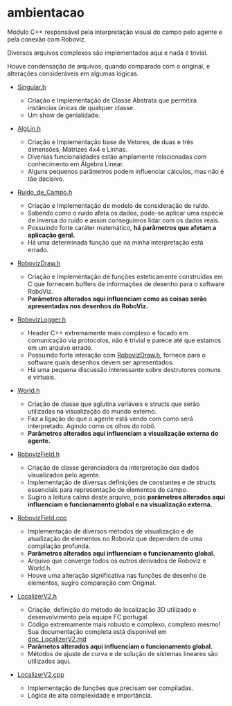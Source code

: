 # ambientacao

Módulo C++ responsável pela interpretação visual do campo pelo agente e pela conexão com Roboviz.

Diversos arquivos complexos são implementados aqui e nada é trivial.

Houve condensação de arquivos, quando comparado com o original, e alterações consideráveis em algumas lógicas.

* [Singular.h](../../src/sobre_cpp/ambientacao/Singular.h)
  * Criação e Implementação de Classe Abstrata que permitirá instâncias únicas de qualquer classe.
  * Um show de genialidade.

* [AlgLin.h](../../src/sobre_cpp/ambientacao/AlgLin.h)
  * Criação e Implementação base de Vetores, de duas e três dimensões, Matrizes 4x4 e Linhas.
  * Diversas funcionalidades estão amplamente relacionadas com conhecimento em Álgebra Linear.
  * Alguns pequenos parâmetros podem influenciar cálculos, mas não é tão decisivo.

* [Ruido_de_Campo.h](../../src/sobre_cpp/ambientacao/Ruido_de_Campo.h)
  * Criação e Implementação de modelo de consideração de ruído.
  * Sabendo como o ruído afeta os dados, pode-se aplicar uma espécie de inversa 
  do ruído e assim conseguimos lidar com os dados reais.
  * Possuindo forte caráter matemático, **há parâmetros que afetam a aplicação geral.**
  * Há uma determinada função que na minha interpretação está errado.

* [RobovizDraw.h](../../src/sobre_cpp/ambientacao/RobovizDraw.h)
  * Criação e Implementação de funções esteticamente construídas em C que fornecem 
  buffers de informações de desenho para o software RoboViz.
  * **Parâmetros alterados aqui influenciam como as coisas serão apresentadas 
  nos desenhos do RoboViz.**

* [RobovizLogger.h](../../src/sobre_cpp/ambientacao/RobovizLogger.h)
  * Header C++ extremamente mais complexo e focado em comunicação via protocolos, não é trivial
  e parece até que estamos em um arquivo errado.
  * Possuindo forte interação com [RobovizDraw.h](../../src/sobre_cpp/ambientacao/RobovizDraw.h), 
  fornece para o software quais desenhos devem ser apresentados.
  * Há uma pequena discussão interessante sobre destrutores comuns e virtuais.

* [World.h](../../src/sobre_cpp/ambientacao/World.h)
  * Criação de classe que aglutina variáveis e structs que serão utilizadas na visualização do mundo
  externo.
  * Faz a ligação do que o agente está vendo com como será interpretado. Agindo como
  os olhos do robô.
  * **Parâmetros alterados aqui influenciam a visualização externa do agente.**

* [RobovizField.h](../../src/sobre_cpp/ambientacao/RobovizField.h)
    * Criação de classe gerenciadora da interpretação dos dados visualizados pelo agente.
    * Implementação de diversas definições de constantes e de structs essenciais para representação de elementos do campo.
    * Sugiro a leitura calma deste arquivo, pois **parâmetros alterados aqui
    influenciam o funcionamento global e na visualização externa.**
  
* [RobovizField.cpp](../../src/sobre_cpp/ambientacao/RobovizField.cpp)
     * Implementação de diversos métodos de visualização e de atualização de
     elementos no Roboviz que dependem de uma compilação profunda.
     * **Parâmetros alterados aqui influenciam o funcionamento global.**
     * Arquivo que converge todos os outros derivados de Roboviz e World.h.
     * Houve uma alteração significativa nas funções de desenho de elementos, sugiro comparação com Original.
   
* [LocalizerV2.h](../../src/sobre_cpp/ambientacao/LocalizerV2.h)
    * Criação, definição do método de localização 3D utilizado e 
    desenvolvimento pela equipe FC portugal.
    * Código extremamente mais robusto e complexo, complexo mesmo! Sua documentação completa
    está disponível em [doc_LocalizerV2.md](../../src/sobre_cpp/ambientacao/doc_LocalizerV2.md)
    * **Parâmetos alterados aqui influenciam o funcionamento global.**
    * Métodos de ajuste de curva e de solução de sistemas lineares são utilizados aqui.

* [LocalizerV2.cpp](../../src/sobre_cpp/ambientacao/LocalizerV2.cpp)
    * Implementação de funções que precisam ser compiladas.
    * Lógica de alta complexidade e importância.
